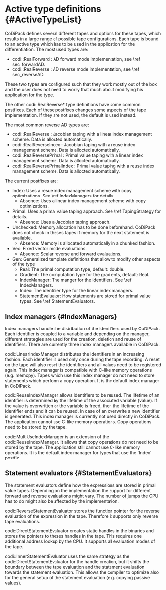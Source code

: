 Active type definitions {#ActiveTypeList}
=======

CoDiPack defines several different tapes and options for these tapes, which results in a large range of possible tape
configurations. Each tape is bound to an active type which has to be used in the application for the differentiation.
The most used types are:
 - codi::RealForward : AD forward mode implementation, see \ref sec_forwardAD.
 - codi::RealReverse : AD reverse mode implementation, see \ref sec_reverseAD.
 
These two types are configured such that they work mostly out of the box and the user does not need to worry that much
about modifying his application for the type.

The other codi::RealReverse* type definitions have some common postfixes. Each of these postfixes changes some aspects
of the tape implementation. If they are not used, the default is used instead.

The most common reverse AD types are:
 - codi::RealReverse : Jacobian taping with a linear index management scheme. Data is allocted automatically.
 - codi::RealReverseIndex : Jacobian taping with a reuse index management scheme. Data is allocted automatically.
 - codi::RealReversePrimal : Primal value taping with a linear index management scheme. Data is allocted automatically.
 - codi::RealReversePrimalIndex : Primal value taping with a reuse index management scheme. Data is allocted automatically.

The current postfixes are:
 - Index: Uses a resue index management scheme with copy optimizations. See \ref IndexManagers for details.
   - Absence: Uses a linear index management scheme with copy optimizations.
 - Primal: Uses a primal value taping approach. See \ref TapingStrategy for details.
   - Absence: Uses a Jacobian taping approach.
 - Unchecked: Memory allocation has to be done beforehand. CoDiPack does not check in theses tapes if memory for the
              next statement is available.
   - Absence: Memory is allocated automatically in a chunked fashion.
 - Vec: Fixed vector mode evaluations.
   - Absence: Scalar reverse and forward evaluations.
 - Gen: Generalized template definitions that allow to modify other aspects of the type
   - Real: The primal computation type, default: double.
   - Gradient: The computation type for the gradients, default: Real.
   - IndexManager: The manger for the identifiers. See \ref IndexManagers.
   - Index: The identifier type for the linear index managers.
   - StatementEvaluator: How statements are stored for primal value types. See \ref StatementEvaluators.
 
Index managers {#IndexManagers}
-------

Index managers handle the distribution of the identifiers used by CoDiPack. Each identifier is coupled to a variable and
depending on the manager, different strategies are used for the creation, deletion and reuse of identifiers.
There are currently three index managers available in CoDiPack. 

codi::LinearIndexManager distributes the identifiers in an increasing fashion. Each identifier is used only once during
the tape recording. A reset on the tape will also reset the identifiers and all values need to be registered again. This
index manager is compatible with C-like memory operations (e.g. memcpy). Tapes which use this index manager do not
need to store statements which perform a copy operation. It is the default index manager in CoDiPack.

codi::ReuseIndexManager allows identifiers to be reused. The lifetime of an identifier is determined by the lifetime of
the associated variable (value). If the value is overwritten or the variable is freed, then the lifetime of the
identifier ends and it can be reused. In case of an overwrite a new identifier is generated. This index manager is
currently not used directly in CoDiPack. The application cannot use C-like memory operations. Copy operations need to
be stored by the tape.

codi::MultiUseIndexManager is an extension of the codi::ReuseIndexManager. It allows that copy operations do not need to
be stored by the tape. The application still cannot use C-like memory operations. It is the default index manager for
types that use the 'Index' postfix.

Statement evaluators {#StatementEvaluators}
-------

The statement evaluators define how the expressions are stored in primal value tapes. Depending on the implementation
the support for different forward and reverse evaluations might vary. The number of jumps the CPU has to do might
also be affected by the implementation.

codi::ReverseStatementEvaluator stores the function pointer for the reverse evaluation of the expression in the tape.
Therefore it supports only reverse tape evaluations.

codi::DirectStatementEvaluator creates static handles in the binaries and stores the pointers to theses handles in the
tape. This requires one additional address lookup by the CPU. It supports all evaluation modes of the tape.

codi::InnerStatementEvaluator uses the same strategy as the codi::DirectStatementEvaluator for the handle creation, but
it shifts the boundary between the tape evaluation and the statement evaluation towards the statement evaluation. This
allows the compiler to optimize also for the general setup of the statement evaluation (e.g. copying passive values).
